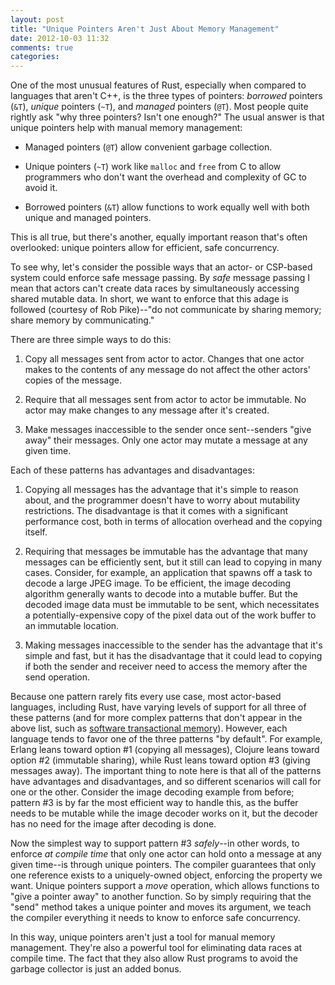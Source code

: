 ```yaml
---
layout: post
title: "Unique Pointers Aren't Just About Memory Management"
date: 2012-10-03 11:32
comments: true
categories: 
---
```


One of the most unusual features of Rust, especially when compared to languages that aren't C++, is the three types of pointers: *borrowed* pointers (`&T`), *unique* pointers (`~T`), and *managed* pointers (`@T`). Most people quite rightly ask "why three pointers? Isn't one enough?" The usual answer is that unique pointers help with manual memory management:

* Managed pointers (`@T`) allow convenient garbage collection.

* Unique pointers (`~T`) work like `malloc` and `free` from C to allow programmers who don't want the overhead and complexity of GC to avoid it.

* Borrowed pointers (`&T`) allow functions to work equally well with both unique and managed pointers.

This is all true, but there's another, equally important reason that's often overlooked: unique pointers allow for efficient, safe concurrency.

To see why, let's consider the possible ways that an actor- or CSP-based system could enforce safe message passing. By *safe* message passing I mean that actors can't create data races by simultaneously accessing shared mutable data. In short, we want to enforce that this adage is followed (courtesy of Rob Pike)--"do not communicate by sharing memory; share memory by communicating."

There are three simple ways to do this:

1. Copy all messages sent from actor to actor. Changes that one actor makes to the contents of any message do not affect the other actors' copies of the message.

2. Require that all messages sent from actor to actor be immutable. No actor may make changes to any message after it's created.

3. Make messages inaccessible to the sender once sent--senders "give away" their messages. Only one actor may mutate a message at any given time.

Each of these patterns has advantages and disadvantages:

1. Copying all messages has the advantage that it's simple to reason about, and the programmer doesn't have to worry about mutability restrictions. The disadvantage is that it comes with a significant performance cost, both in terms of allocation overhead and the copying itself.

2. Requiring that messages be immutable has the advantage that many messages can be efficiently sent, but it still can lead to copying in many cases. Consider, for example, an application that spawns off a task to decode a large JPEG image. To be efficient, the image decoding algorithm generally wants to decode into a mutable buffer. But the decoded image data must be immutable to be sent, which necessitates a potentially-expensive copy of the pixel data out of the work buffer to an immutable location.

3. Making messages inaccessible to the sender has the advantage that it's simple and fast, but it has the disadvantage that it could lead to copying if both the sender and receiver need to access the memory after the send operation.

Because one pattern rarely fits every use case, most actor-based languages, including Rust, have varying levels of support for all three of these patterns (and for more complex patterns that don't appear in the above list, such as [software transactional memory](https://en.wikipedia.org/wiki/Software_transactional_memory)). However, each language tends to favor one of the three patterns "by default". For example, Erlang leans toward option #1 (copying all messages), Clojure leans toward option #2 (immutable sharing), while Rust leans toward option #3 (giving messages away). The important thing to note here is that all of the patterns have advantages and disadvantages, and so different scenarios will call for one or the other. Consider the image decoding example from before; pattern #3 is by far the most efficient way to handle this, as the buffer needs to be mutable while the image decoder works on it, but the decoder has no need for the image after decoding is done.

Now the simplest way to support pattern #3 *safely*--in other words, to enforce *at compile time* that only one actor can hold onto a message at any given time--is through unique pointers. The compiler guarantees that only one reference exists to a uniquely-owned object, enforcing the property we want. Unique pointers support a *move* operation, which allows functions to "give a pointer away" to another function. So by simply requiring that the "send" method takes a unique pointer and moves its argument, we teach the compiler everything it needs to know to enforce safe concurrency.

In this way, unique pointers aren't just a tool for manual memory management. They're also a powerful tool for eliminating data races at compile time. The fact that they also allow Rust programs to avoid the garbage collector is just an added bonus.

